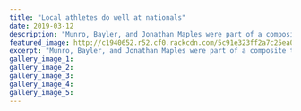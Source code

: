 ```yaml
---
title: "Local athletes do well at nationals"
date: 2019-03-12
description: "Munro, Bayler, and Jonathan Maples were part of a composite team that took bronze in the Senior Men's 4x100m Relay..."
featured_image: http://c1940652.r52.cf0.rackcdn.com/5c91e323ff2a7c25ea00056f/Athletics-Image.jpg
excerpt: "Munro, Bayler, and Jonathan Maples were part of a composite team that took bronze in the Senior Men's 4x100m Relay."
gallery_image_1: 
gallery_image_2: 
gallery_image_3: 
gallery_image_4: 
gallery_image_5: 
---
```


